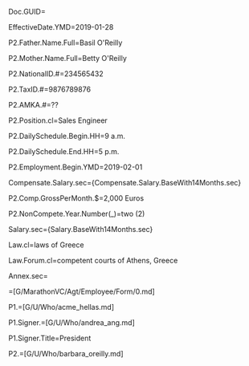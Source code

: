 Doc.GUID=

EffectiveDate.YMD=2019-01-28

P2.Father.Name.Full=Basil O'Reilly

P2.Mother.Name.Full=Betty O'Reilly

P2.NationalID.#=234565432

P2.TaxID.#=9876789876

P2.AMKA.#=??

P2.Position.cl=Sales Engineer

P2.DailySchedule.Begin.HH=9 a.m.

P2.DailySchedule.End.HH=5 p.m.

P2.Employment.Begin.YMD=2019-02-01

Compensate.Salary.sec={Compensate.Salary.BaseWith14Months.sec}

P2.Comp.GrossPerMonth.$=2,000 Euros

P2.NonCompete.Year.Number(_)=two (2)

Salary.sec={Salary.BaseWith14Months.sec}

Law.cl=laws of Greece

Law.Forum.cl=competent courts of Athens, Greece

Annex.sec=</i>

=[G/MarathonVC/Agt/Employee/Form/0.md]  

P1.=[G/U/Who/acme_hellas.md]

P1.Signer.=[G/U/Who/andrea_ang.md]

P1.Signer.Title=President

P2.=[G/U/Who/barbara_oreilly.md]

